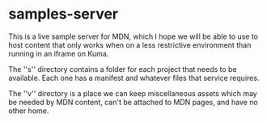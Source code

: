 samples-server
==============

This is a live sample server for MDN, which I hope we will be able to use to host content that only works when on a less restrictive environment than running in an iframe on Kuma.

The ''s'' directory contains a folder for each project that needs to be available. Each one has a manifest and whatever files that service requires.

The ''v'' directory is a place we can keep miscellaneous assets which may be needed by MDN content, can't be attached to MDN pages, and have no other home.
